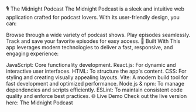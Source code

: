 🎙️ The Midnight Podcast
The Midnight Podcast is a sleek and intuitive web application crafted for podcast lovers. With its user-friendly design, you can:

Browse through a wide variety of podcast shows.
Play episodes seamlessly.
Track and save your favorite episodes for easy access.
🚀 Built With
This app leverages modern technologies to deliver a fast, responsive, and engaging experience:

JavaScript: Core functionality development.
React.js: For dynamic and interactive user interfaces.
HTML: To structure the app's content.
CSS: For styling and creating visually appealing layouts.
Vite: A modern build tool for fast development and optimized performance.
Node.js & npm: To manage dependencies and scripts efficiently.
ESLint: To maintain consistent code quality and enforce best practices.
🌐 Live Demo
Check out the live version here: The Midnight Podcast
